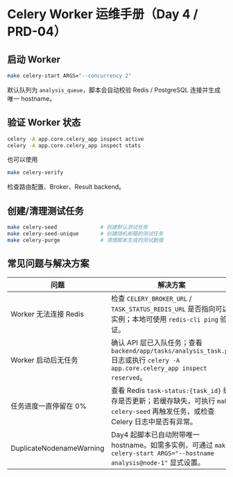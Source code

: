 # Celery Worker 运维手册（Day 4 / PRD-04）

## 启动 Worker

```bash
make celery-start ARGS="--concurrency 2"
```

默认队列为 `analysis_queue`，脚本会自动校验 Redis / PostgreSQL 连接并生成唯一 hostname。

## 验证 Worker 状态

```bash
celery -A app.core.celery_app inspect active
celery -A app.core.celery_app inspect stats
```

也可以使用

```bash
make celery-verify
```

检查路由配置、Broker、Result backend。

## 创建/清理测试任务

```bash
make celery-seed              # 创建默认测试任务
make celery-seed-unique       # 创建随机邮箱的测试任务
make celery-purge             # 清理脚本生成的测试数据
```

## 常见问题与解决方案

| 问题 | 解决方案 |
|------|----------|
| Worker 无法连接 Redis | 检查 `CELERY_BROKER_URL` / `TASK_STATUS_REDIS_URL` 是否指向可达实例；本地可使用 `redis-cli ping` 验证。 |
| Worker 启动后无任务 | 确认 API 层已入队任务；查看 `backend/app/tasks/analysis_task.py` 日志或执行 `celery -A app.core.celery_app inspect reserved`。 |
| 任务进度一直停留在 0% | 查看 Redis `task-status:{task_id}` 缓存是否更新；若缓存缺失，可执行 `make celery-seed` 再触发任务，或检查 Celery 日志中是否有异常。 |
| DuplicateNodenameWarning | Day4 起脚本已自动附带唯一 hostname。如需多实例，可通过 `make celery-start ARGS="--hostname analysis@node-1"` 显式设置。 |
